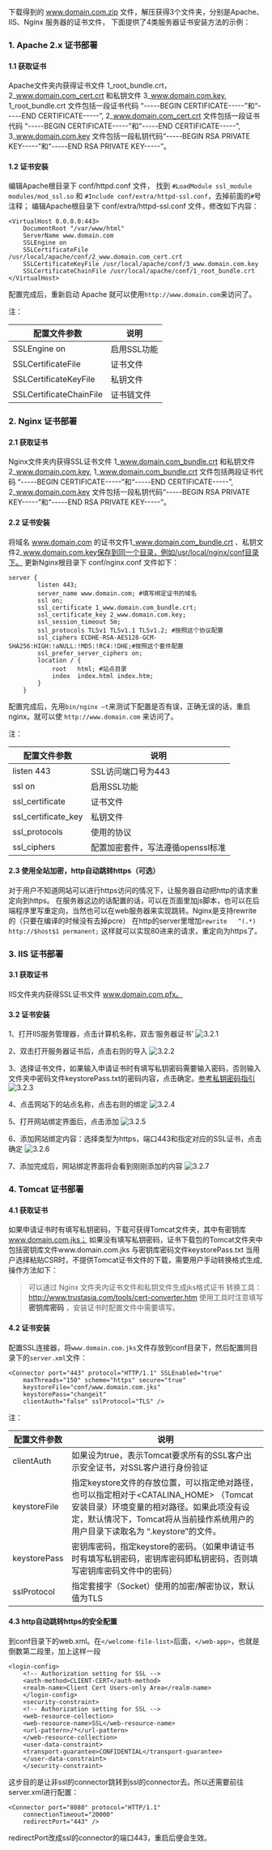 下载得到的 www.domain.com.zip 文件，解压获得3个文件夹，分别是Apache、IIS、Nginx 服务器的证书文件，
下面提供了4类服务器证书安装方法的示例：

### 1. Apache 2.x 证书部署

#### 1.1 获取证书
Apache文件夹内获得证书文件 1_root_bundle.crt，2_www.domain.com_cert.crt 和私钥文件 3_www.domain.com.key,
1_root_bundle.crt 文件包括一段证书代码 “-----BEGIN CERTIFICATE-----”和“-----END CERTIFICATE-----”,
2_www.domain.com_cert.crt 文件包括一段证书代码 “-----BEGIN CERTIFICATE-----”和“-----END CERTIFICATE-----”,
3_www.domain.com.key 文件包括一段私钥代码“-----BEGIN RSA PRIVATE KEY-----”和“-----END RSA PRIVATE KEY-----”。

#### 1.2 证书安装
编辑Apache根目录下 conf/httpd.conf 文件，
找到 `#LoadModule ssl_module modules/mod_ssl.so` 和 `#Include conf/extra/httpd-ssl.conf`，去掉前面的`#`号注释；
编辑Apache根目录下 conf/extra/httpd-ssl.conf 文件，修改如下内容：
```
<VirtualHost 0.0.0.0:443>
    DocumentRoot "/var/www/html"
    ServerName www.domain.com
    SSLEngine on
    SSLCertificateFile /usr/local/apache/conf/2_www.domain.com_cert.crt
    SSLCertificateKeyFile /usr/local/apache/conf/3_www.domain.com.key
    SSLCertificateChainFile /usr/local/apache/conf/1_root_bundle.crt
</VirtualHost>
```
配置完成后，重新启动 Apache 就可以使用`http://www.domain.com`来访问了。

注：

| 配置文件参数 | 说明 |
|---------|---------|
| SSLEngine on | 启用SSL功能 |
| SSLCertificateFile | 证书文件 |
| SSLCertificateKeyFile | 私钥文件 |
| SSLCertificateChainFile | 证书链文件 |

### 2. Nginx 证书部署

#### 2.1 获取证书
Nginx文件夹内获得SSL证书文件 1_www.domain.com_bundle.crt 和私钥文件 2_www.domain.com.key,
1_www.domain.com_bundle.crt 文件包括两段证书代码 “-----BEGIN CERTIFICATE-----”和“-----END CERTIFICATE-----”,
2_www.domain.com.key 文件包括一段私钥代码“-----BEGIN RSA PRIVATE KEY-----”和“-----END RSA PRIVATE KEY-----”。

#### 2.2 证书安装
将域名 www.domain.com 的证书文件1_www.domain.com_bundle.crt 、私钥文件2_www.domain.com.key保存到同一个目录，例如/usr/local/nginx/conf目录下。
更新Nginx根目录下 conf/nginx.conf 文件如下：
```
server {
        listen 443;
        server_name www.domain.com; #填写绑定证书的域名
        ssl on;
        ssl_certificate 1_www.domain.com_bundle.crt;
        ssl_certificate_key 2_www.domain.com.key;
        ssl_session_timeout 5m;
        ssl_protocols TLSv1 TLSv1.1 TLSv1.2; #按照这个协议配置
        ssl_ciphers ECDHE-RSA-AES128-GCM-SHA256:HIGH:!aNULL:!MD5:!RC4:!DHE;#按照这个套件配置
        ssl_prefer_server_ciphers on;
        location / {
            root   html; #站点目录
            index  index.html index.htm;
        }
    }
```
配置完成后，先用`bin/nginx –t`来测试下配置是否有误，正确无误的话，重启nginx。就可以使 `http://www.domain.com` 来访问了。

注：

| 配置文件参数 | 说明 |
|---------|---------|
| listen 443 | SSL访问端口号为443 |
| ssl on | 启用SSL功能 |
| ssl_certificate | 证书文件 |
| ssl_certificate_key | 私钥文件 |
| ssl_protocols | 使用的协议 |
| ssl_ciphers | 配置加密套件，写法遵循openssl标准 |

#### 2.3 使用全站加密，http自动跳转https（可选）
对于用户不知道网站可以进行https访问的情况下，让服务器自动把http的请求重定向到https。
在服务器这边的话配置的话，可以在页面里加js脚本，也可以在后端程序里写重定向，当然也可以在web服务器来实现跳转。Nginx是支持rewrite的（只要在编译的时候没有去掉pcre）
在http的server里增加`rewrite   ^(.*) http://$host$1 permanent;`
这样就可以实现80进来的请求，重定向为https了。

### 3. IIS 证书部署

#### 3.1 获取证书

IIS文件夹内获得SSL证书文件 www.domain.com.pfx。

#### 3.2 证书安装
1、打开IIS服务管理器，点击计算机名称，双击‘服务器证书’
![3.2.1](http://imgcache.tcecqpoc.fsphere.cn/image/mccdn.qcloud.com/static/img/6d7b25b42c493bfd9d9d871b00c67398/image.png)

2、双击打开服务器证书后，点击右则的导入
![3.2.2](http://imgcache.tcecqpoc.fsphere.cn/image/mccdn.qcloud.com/static/img/9fbedac0a2c160c72f0ef95bfaca9e18/image.png)

3、选择证书文件，如果输入申请证书时有填写私钥密码需要输入密码，否则输入文件夹中密码文件keystorePass.txt的密码内容，点击确定。[参考私钥密码指引](/doc/product/400/4461)
![3.2.3](http://imgcache.tcecqpoc.fsphere.cn/image/mccdn.qcloud.com/static/img/77fdc7cd57281b03d41a19c81af1158d/image.png)

4、点击网站下的站点名称，点击右则的绑定
![3.2.4](http://imgcache.tcecqpoc.fsphere.cn/image/mccdn.qcloud.com/static/img/6c7eee199d1da5d141942af170022a09/image.png)

5、打开网站绑定界面后，点击添加
![3.2.5](http://imgcache.tcecqpoc.fsphere.cn/image/mccdn.qcloud.com/static/img/58e4ee6bb90307fbe1a238ebf818ff9b/image.png)

6、添加网站绑定内容：选择类型为https，端口443和指定对应的SSL证书，点击确定
![3.2.6](http://imgcache.tcecqpoc.fsphere.cn/image/mccdn.qcloud.com/static/img/813256e938d26fb71d3223cf1eb6082b/image.png)

7、添加完成后，网站绑定界面将会看到刚刚添加的内容
![3.2.7](http://imgcache.tcecqpoc.fsphere.cn/image/mccdn.qcloud.com/static/img/0748888723acf5671ba9a1ed7ef9ebd2/image.png)

### 4. Tomcat 证书部署

#### 4.1 获取证书

如果申请证书时有填写私钥密码，下载可获得Tomcat文件夹，其中有密钥库 www.domain.com.jks；
如果没有填写私钥密码，证书下载包的Tomcat文件夹中包括密钥库文件www.domain.com.jks 与密钥库密码文件keystorePass.txt
当用户选择粘贴CSR时，不提供Tomcat证书文件的下载，需要用户手动转换格式生成,操作方法如下：

> 可以通过 Nginx 文件夹内证书文件和私钥文件生成jks格式证书
> 转换工具：http://www.trustasia.com/tools/cert-converter.htm
> 使用工具时注意填写 **密钥库密码** ，安装证书时配置文件中需要填写。

#### 4.2 证书安装

配置SSL连接器，将`www.domain.com.jks`文件存放到conf目录下，然后配置同目录下的`server.xml`文件：

```
<Connector port="443" protocol="HTTP/1.1" SSLEnabled="true"
	maxThreads="150" scheme="https" secure="true"
	keystoreFile="conf/www.domain.com.jks"
	keystorePass="changeit"
	clientAuth="false" sslProtocol="TLS" />
```

注：

| 配置文件参数 | 说明 |
|---------|---------|
| clientAuth | 如果设为true，表示Tomcat要求所有的SSL客户出示安全证书，对SSL客户进行身份验证 |
| keystoreFile | 指定keystore文件的存放位置，可以指定绝对路径，也可以指定相对于<CATALINA_HOME> （Tomcat安装目录）环境变量的相对路径。如果此项没有设定，默认情况下，Tomcat将从当前操作系统用户的用户目录下读取名为 “.keystore”的文件。 |
| keystorePass | 密钥库密码，指定keystore的密码。（如果申请证书时有填写私钥密码，密钥库密码即私钥密码，否则填写密钥库密码文件中的密码）|
| sslProtocol | 指定套接字（Socket）使用的加密/解密协议，默认值为TLS|

#### 4.3 http自动跳转https的安全配置
到conf目录下的web.xml。在`</welcome-file-list>`后面，`</web-app>`，也就是倒数第二段里，加上这样一段
```
<login-config>
    <!-- Authorization setting for SSL -->
    <auth-method>CLIENT-CERT</auth-method>
    <realm-name>Client Cert Users-only Area</realm-name>
    </login-config>
    <security-constraint>
    <!-- Authorization setting for SSL -->
    <web-resource-collection>
    <web-resource-name>SSL</web-resource-name>
    <url-pattern>/*</url-pattern>
    </web-resource-collection>
    <user-data-constraint>
    <transport-guarantee>CONFIDENTIAL</transport-guarantee>
    </user-data-constraint>
    </security-constraint>
```

这步目的是让非ssl的connector跳转到ssl的connector去。所以还需要前往server.xml进行配置：
```
<Connector port="8080" protocol="HTTP/1.1"
	connectionTimeout="20000"
	redirectPort="443" />
```
redirectPort改成ssl的connector的端口443，重启后便会生效。
